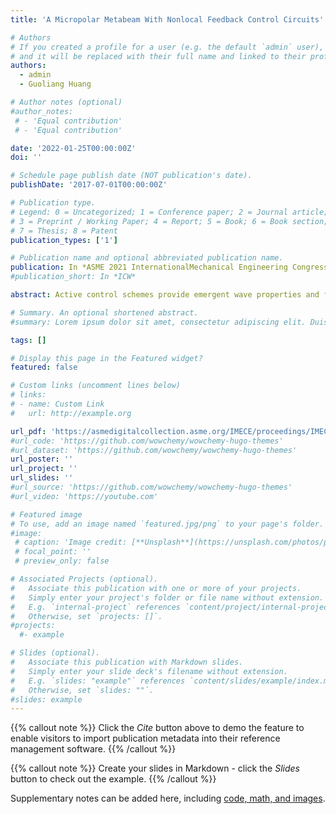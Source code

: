 ```yaml
---
title: 'A Micropolar Metabeam With Nonlocal Feedback Control Circuits'

# Authors
# If you created a profile for a user (e.g. the default `admin` user), write the username (folder name) here
# and it will be replaced with their full name and linked to their profile.
authors:
  - admin
  - Guoliang Huang

# Author notes (optional)
#author_notes:
 # - 'Equal contribution'
 # - 'Equal contribution'

date: '2022-01-25T00:00:00Z'
doi: ''

# Schedule page publish date (NOT publication's date).
publishDate: '2017-07-01T00:00:00Z'

# Publication type.
# Legend: 0 = Uncategorized; 1 = Conference paper; 2 = Journal article;
# 3 = Preprint / Working Paper; 4 = Report; 5 = Book; 6 = Book section;
# 7 = Thesis; 8 = Patent
publication_types: ['1']

# Publication name and optional abbreviated publication name.
publication: In *ASME 2021 InternationalMechanical Engineering Congress and Exposition (IMECE2021)*(IMECE2021-70609, V001T01A015)
#publication_short: In *ICW*

abstract: Active control schemes provide emergent wave properties and flexible tunability in mechanical systems. Here, we propose both analytically and numerically a non-Hermitian metamaterial system enabled by piezoelectric patches and electronic non-local feedback control. The metamaterial system is physically realized by a non-local microploar beam with non-local feedback control. Since the non-local feedback control breaks spatial reciprocity, the proposed metabeam supports not only non-reciprocal flexural wave amplification and attenuation, but also non-Hermitian skin effect featuring bulk localized eigenmodes in the finite structure. The non-reciprocal amplification and attenuation phenomena are quantitatively predicted by band structure analyses under both the continuum and discrete spring-mass representation, which can be attributed to the work exchange between mechanical and electric works. The non-Hermitian skin effect and the associated bulk localized eigenmodes are characterized by a topological invariant. In addition, direction-dependent bending stiffness is also demonstrated in the non-local micropolar piezoelectric metabeam with proper transfer functions. The electronically controllable non-Hermitian metabeam could pave the ways for designing future systems such as synthetic biofilaments and membranes with feed-back control schemes.

# Summary. An optional shortened abstract.
#summary: Lorem ipsum dolor sit amet, consectetur adipiscing elit. Duis posuere tellus ac convallis placerat. Proin tincidunt magna sed ex sollicitudin condimentum.

tags: []

# Display this page in the Featured widget?
featured: false

# Custom links (uncomment lines below)
# links:
# - name: Custom Link
#   url: http://example.org

url_pdf: 'https://asmedigitalcollection.asme.org/IMECE/proceedings/IMECE2021/85543/V001T01A015/1132349'
#url_code: 'https://github.com/wowchemy/wowchemy-hugo-themes'
#url_dataset: 'https://github.com/wowchemy/wowchemy-hugo-themes'
url_poster: ''
url_project: ''
url_slides: ''
#url_source: 'https://github.com/wowchemy/wowchemy-hugo-themes'
#url_video: 'https://youtube.com'

# Featured image
# To use, add an image named `featured.jpg/png` to your page's folder.
#image:
 # caption: 'Image credit: [**Unsplash**](https://unsplash.com/photos/pLCdAaMFLTE)'
 # focal_point: ''
 # preview_only: false

# Associated Projects (optional).
#   Associate this publication with one or more of your projects.
#   Simply enter your project's folder or file name without extension.
#   E.g. `internal-project` references `content/project/internal-project/index.md`.
#   Otherwise, set `projects: []`.
#projects:
  #- example

# Slides (optional).
#   Associate this publication with Markdown slides.
#   Simply enter your slide deck's filename without extension.
#   E.g. `slides: "example"` references `content/slides/example/index.md`.
#   Otherwise, set `slides: ""`.
#slides: example
---
```


{{% callout note %}}
Click the _Cite_ button above to demo the feature to enable visitors to import publication metadata into their reference management software.
{{% /callout %}}

{{% callout note %}}
Create your slides in Markdown - click the _Slides_ button to check out the example.
{{% /callout %}}

Supplementary notes can be added here, including [code, math, and images](https://wowchemy.com/docs/writing-markdown-latex/).
